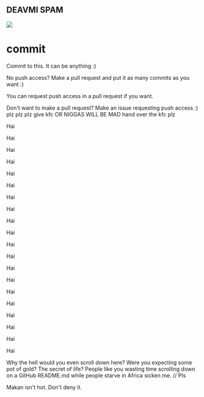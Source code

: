 ## DEAVMI SPAM
![](https://avatars1.githubusercontent.com/u/5207740?v=3&s=200)

commit
======

Commit to this. It can be anything :)

No push access? Make a pull request and put it as many commits as you want :)

You can request push access in a pull request if you want.

Don't want to make a pull request? Make an issue requesting push access :)
plz plz plz give kfc OR NIGGAS WILL BE MAD
hand over the kfc plz

Hai

Hai

Hai

Hai

Hai

Hai

Hai

Hai

Hai

Hai

Hai

Hai

Hai

Hai

Hai

Hai

Hai

Hai

Hai

Hai

Why the hell would you even scroll down here? Were you expecting some pot of gold? The secret of life? People like you wasting time scrolling down on a GitHub README.md while people starve in Africa sicken me. // Pls

Makan isn't hot. Don't deny it.

